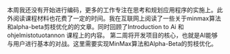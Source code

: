 本周我还没有开始进行编码，更多的工作专注在思考和规划应用程序的实施上。此外阅读课程材料也花费了一定的时间。我在互联网上阅读了一些关于minmax算法和alpha-beta剪枝优化的的文章。同时回顾了Introduction to Ai 和ohjelmistotuotannon 课程上的内容。
第二周将开发项目的核心，也就是AI能够与用户进行基本的对战。这里需要实现MinMax算法和Alpha-Beta的剪枝优化。